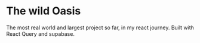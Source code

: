 # The wild Oasis

The most real world and largest project so far, in my react journey.
Built with React Query and supabase.
